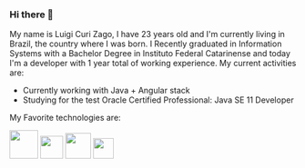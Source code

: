 ### Hi there 👋
My name is Luigi Curi Zago, I have 23 years old and I'm currently living in Brazil, the country where I was born. 
I Recently graduated in Information Systems with a Bachelor Degree in Instituto Federal Catarinense and today I'm a developer with 1 year total of working experience. 
My current activities are:
 - Currently working with Java + Angular stack
 - Studying for the test Oracle Certified Professional: Java SE 11 Developer

My Favorite technologies are:
<br>
<div>
 <img src= https://camo.githubusercontent.com/20ffa1c9a31e2c991c8b52b0cb7be938de51db4b7a9299658fef28efb0cc845a/68747470733a2f2f63646e2e6a7364656c6976722e6e65742f67682f64657669636f6e732f64657669636f6e2f69636f6e732f6a6176612f6a6176612d6f726967696e616c2e737667 width = 50></img>
<img src=https://img.icons8.com/color/480/spring-logo.png width = 40></img>
<img src=https://angular.io/assets/images/logos/angular/angular.png width = 45></img>
<img src=https://upload.wikimedia.org/wikipedia/commons/thumb/e/e3/Android_Studio_Icon_%282014-2019%29.svg/1200px-Android_Studio_Icon_%282014-2019%29.svg.png width = 36></img>
</div>
<!--
**Luigicuri/Luigicuri** is a ✨ _special_ ✨ repository because its `README.md` (this file) appears on your GitHub profile.

Here are some ideas to get you started:

- 🔭 I’m currently working on ...
- 🌱 I’m currently learning ...
- 👯 I’m looking to collaborate on ...
- 🤔 I’m looking for help with ...
- 💬 Ask me about ...
- 📫 How to reach me: ...
- 😄 Pronouns: ...
- ⚡ Fun fact: ...
-->
